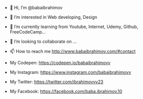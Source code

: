 - 👋 Hi, I’m @babaibrahimov
- 👀 I’m interested in Web developing, Design
- 🌱 I’m currently learning from Youtube, Internet, Udemy, Github, FreeCodeCamp...
- 💞️ I’m looking to collaborate on ...
- 📫 How to reach me http://www.babaibrahimov.com/#contact

- My Codepen: https://codepen.io/babaibrahimovv
- My Instagram: https://www.instagram.com/babaibrahimovv
- My Twitter: https://twitter.com/ibrahimovvv23
- My Facebook: https://facebook.com/baba.ibrahimov.10

<!---
babaibrahimov/babaibrahimov is a ✨ special ✨ repository because its `README.md` (this file) appears on your GitHub profile.
You can click the Preview link to take a look at your changes.
--->
